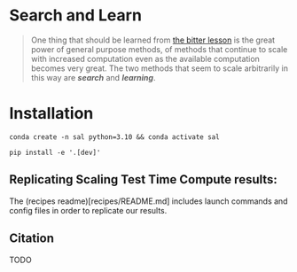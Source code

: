 # Search and Learn

> One thing that should be learned from [the bitter lesson](http://www.incompleteideas.net/IncIdeas/BitterLesson.html) is the great power of general purpose methods, of methods that continue to scale with increased computation even as the available computation becomes very great. The two methods that seem to scale arbitrarily in this way are _**search**_ and _**learning**_.

# Installation

```shell
conda create -n sal python=3.10 && conda activate sal
```
```shell
pip install -e '.[dev]'
```


## Replicating Scaling Test Time Compute results:
The (recipes readme)[recipes/README.md] includes launch commands and config files in order to replicate our results.


## Citation
TODO
```

```


